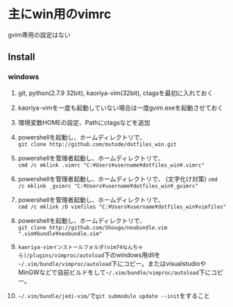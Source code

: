 # 主にwin用のvimrc

gvim専用の設定はない

## Install
### windows

1. git, python(2.7.9 32bit), kaoriya-vim(32bit), ctagsを最初に入れておく

1. kaoriya-vimを一度も起動していない場合は一度gvim.exeを起動させておく

1. 環境変数HOMEの設定、Pathにctagsなどを追加

1. powershellを起動し、ホームディレクトリで、  
`
git clone http://github.com/mutode/dotfiles_win.git
`

1. powershellを管理者起動し、ホームディレクトリで、  
`
cmd /c mklink .vimrc "C:¥Users¥username¥dotfiles_win¥.vimrc"
`

1. powershellを管理者起動し、ホームディレクトリで、  (文字化け対策)
`
cmd /c mklink _gvimrc "C:¥Users¥username¥dotfiles_win¥_gvimrc"
`

1. powershellを管理者起動し、ホームディレクトリで、  
`
cmd /c mklink /D vimfiles "C:¥Users¥username¥dotfiles_win¥vimfiles"
`

1. powershellを起動し、ホームディレクトリで、  
`
git clone http://github.com/Shougo/neobundle.vim ".vim¥bundle¥neobundle.vim"
`

1. `kaoriya-vimインストールフォルダ(vim74なんちゃら)/plugins/vimproc/autoload`下のwindows用dllを`~/.vim/bundle/vimproc/autoload`下にコピー。またはvisualstudioやMinGWなどで自前ビルドをして`~/.vim/bundle/vimproc/autoload`下にコピー。

1. `~/.vim/bundle/jedi-vim/`で`git submodule update --init`をすること


